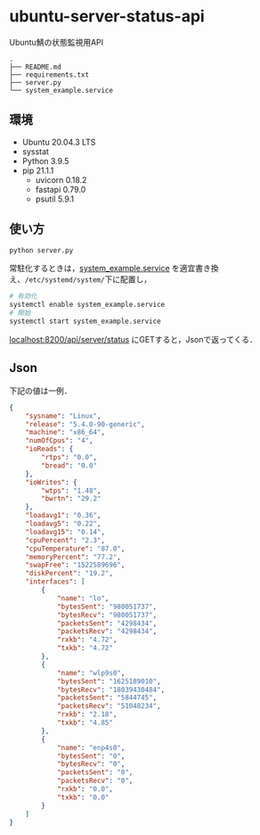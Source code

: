 # ubuntu-server-status-api
Ubuntu鯖の状態監視用API

```
.
├── README.md
├── requirements.txt
├── server.py
└── system_example.service
```

## 環境
- Ubuntu 20.04.3 LTS
- sysstat
- Python 3.9.5
- pip 21.1.1 
  - uvicorn 0.18.2
  - fastapi 0.79.0
  - psutil 5.9.1

## 使い方
```sh
python server.py
```

常駐化するときは，[system_example.service](./system_example.service) を適宜書き換え、`/etc/systemd/system/`下に配置し，

```sh
# 有効化
systemctl enable system_example.service
# 開始
systemctl start system_example.service
```

[localhost:8200/api/server/status](http://localhost:8200/api/server/status) にGETすると，Jsonで返ってくる．

## Json
下記の値は一例．

```json
{
	"sysname": "Linux",
	"release": "5.4.0-90-generic",
	"machine": "x86_64",
	"numOfCpus": "4",
	"ioReads": {
		"rtps": "0.0",
		"bread": "0.0"
	},
	"ioWrites": {
		"wtps": "1.48",
		"bwrtn": "29.2"
	},
	"loadavg1": "0.36",
	"loadavg5": "0.22",
	"loadavg15": "0.14",
	"cpuPercent": "2.3",
	"cpuTemperature": "87.0",
	"memoryPercent": "77.2",
	"swapFree": "1522589696",
	"diskPercent": "19.2",
	"interfaces": [
		{
			"name": "lo",
			"bytesSent": "980051737",
			"bytesRecv": "980051737",
			"packetsSent": "4298434",
			"packetsRecv": "4298434",
			"rxkb": "4.72",
			"txkb": "4.72"
		},
		{
			"name": "wlp9s0",
			"bytesSent": "1625189010",
			"bytesRecv": "18039430484",
			"packetsSent": "5844745",
			"packetsRecv": "51048234",
			"rxkb": "2.18",
			"txkb": "4.85"
		},
		{
			"name": "enp4s0",
			"bytesSent": "0",
			"bytesRecv": "0",
			"packetsSent": "0",
			"packetsRecv": "0",
			"rxkb": "0.0",
			"txkb": "0.0"
		}
	]
}
```
